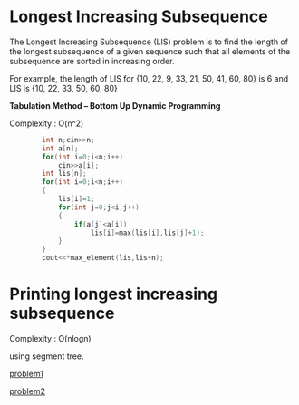 # Longest Increasing Subsequence

The Longest Increasing Subsequence (LIS) problem is to find the length of the longest subsequence 
of a given sequence such that all elements of the subsequence are sorted in increasing order.
        
For example, the length of LIS for {10, 22, 9, 33, 21, 50, 41, 60, 80} is 6 and LIS is {10, 22, 33, 50, 60, 80}

**Tabulation Method – Bottom Up Dynamic Programming**

Complexity : O(n^2)
```cpp
        int n;cin>>n;
        int a[n];
        for(int i=0;i<n;i++)
            cin>>a[i];
        int lis[n];
        for(int i=0;i<n;i++)
        {
            lis[i]=1;
            for(int j=0;j<i;j++)
            {
                if(a[j]<a[i])
                    lis[i]=max(lis[i],lis[j]+1);
            }
        }
        cout<<*max_element(lis,lis+n);
```        
# Printing longest increasing subsequence

Complexity : O(nlogn)

using segment tree.

[problem1](https://www.spoj.com/problems/LMIS/)

[problem2](https://www.spoj.com/problems/ELIS/)
